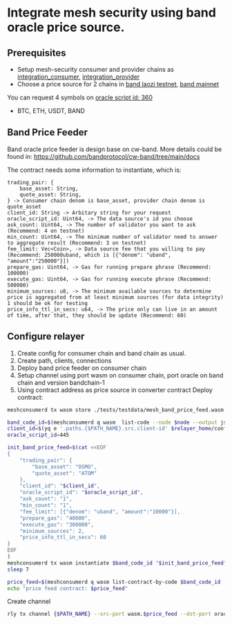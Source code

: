 # Integrate mesh security using band oracle price source.

## Prerequisites

- Setup mesh-security consumer and provider chains as [integration_consumer](./integration_consumer.md), [integration_provider](./integration_provider.md)
- Choose a price source for 2 chains in [band laozi testnet](https://laozi-testnet6.cosmoscan.io/data-sources), [band mainnet](https://www.cosmoscan.io/data-sources)

You can request 4 symbols on [oracle script id: 360](https://laozi-testnet6.cosmoscan.io/oracle-script/360)

- BTC, ETH, USDT, BAND

## Band Price Feeder

Band oracle price feeder is design base on cw-band. More details could be found in: <https://github.com/bandprotocol/cw-band/tree/main/docs>

The contract needs some information to instantiate, which is:

```
trading_pair: {
    base_asset: String,
    quote_asset: String,
} -> Consumer chain denom is base_asset, provider chain denom is quote_asset 
client_id: String -> Arbitary string for your request
oracle_script_id: Uint64, -> The data source's id you choose 
ask_count: Uint64, -> The number of validator you want to ask (Recommend: 4 on testnet)
min_count: Uint64, -> The minimum number of validator need to answer to aggregate result (Recommend: 3 on testnet)
fee_limit: Vec<Coin>, -> Data source fee that you willing to pay (Recommend: 250000uband, which is [{"denom": "uband", "amount":"250000"}])
prepare_gas: Uint64, -> Gas for running prepare phrase (Recommend: 100000)
execute_gas: Uint64, -> Gas for running execute phrase (Recommend: 500000)
minimum_sources: u8, -> The minimum available sources to determine price is aggregated from at least minimum sources (for data integrity) 1 should be ok for testing
price_info_ttl_in_secs: u64, -> The price only can live in an amount of time, after that, they should be update (Recommend: 60) 
```

## Configure relayer

1. Create config for consumer chain and band chain as usual.
2. Create path, clients, connections
3. Deploy band price feeder on consumer chain
4. Setup channel using port wasm on consumer chain, port oracle on band chain and version bandchain-1
5. Using contract address as price source in converter contract
Deploy contract:

```bash
meshconsumerd tx wasm store ./tests/testdata/mesh_band_price_feed.wasm.gz --node $node --from $wallet --home=$home  --chain-id $chainid --keyring-backend test --gas 300000 -y

band_code_id=$(meshconsumerd q wasm  list-code --node $node --output json | jq -r '.code_infos[-1].code_id')
client_id=$(yq e '.paths.{$PATH_NAME}.src.client-id' $relayer_home/config/config.yaml)
oracle_script_id=445

init_band_price_feed=$(cat <<EOF
{
    "trading_pair": {
        "base_asset": "OSMO",
        "quote_asset": "ATOM"
    },
    "client_id": "$client_id",
    "oracle_script_id": "$oracle_script_id",
    "ask_count": "1",
    "min_count": "1",
    "fee_limit": [{"denom": "uband", "amount":"10000"}],
    "prepare_gas": "40000",
    "execute_gas": "300000",
    "minimum_sources": 2,
    "price_info_ttl_in_secs": 60
}
EOF
)
meshconsumerd tx wasm instantiate $band_code_id "$init_band_price_feed" --node $node --label contract-pricefeed  --admin $wallet --from $wallet --home=$home  --chain-id $chainid --keyring-backend test -y --gas 300000
sleep 7

price_feed=$(meshconsumerd q wasm list-contract-by-code $band_code_id --node $node --output json | jq -r '.contracts[0]' )
echo "price feed contract: $price_feed"

```

Create channel

```bash
rly tx channel {$PATH_NAME} --src-port wasm.$price_feed --dst-port oracle --order unordered --version bandchain-1 --home $relayer_home --override
```

